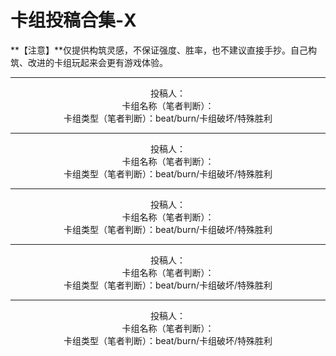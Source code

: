 # 卡组投稿合集-X

**【注意】**仅提供构筑灵感，不保证强度、胜率，也不建议直接手抄。自己构筑、改进的卡组玩起来会更有游戏体验。

---

 <center>
    <img src = ""
         width = "%">
    <br>
    投稿人：
    <br>
    卡组名称（笔者判断）：
    <br>
    卡组类型（笔者判断）：beat/burn/卡组破坏/特殊胜利
</center>

---

<center>
    <img src = ""
         width = "%">
    <br>
    投稿人：
    <br>
    卡组名称（笔者判断）：
    <br>
    卡组类型（笔者判断）：beat/burn/卡组破坏/特殊胜利
</center>

---

<center>
    <img src = ""
         width = "%">
    <br>
    投稿人：
    <br>
    卡组名称（笔者判断）：
    <br>
    卡组类型（笔者判断）：beat/burn/卡组破坏/特殊胜利
</center>

---

<center>
    <img src = ""
         width = "%">
    <br>
    投稿人：
    <br>
    卡组名称（笔者判断）：
    <br>
    卡组类型（笔者判断）：beat/burn/卡组破坏/特殊胜利
</center>

---

<center>
    <img src = ""
         width = "%">
    <br>
    投稿人：
    <br>
    卡组名称（笔者判断）：
    <br>
    卡组类型（笔者判断）：beat/burn/卡组破坏/特殊胜利
</center>